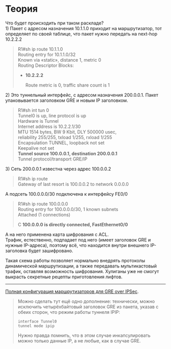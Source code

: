# Теория

Что будет происходить при таком раскладе?  
1\) Пакет с адресом назначения 10.1.1.0 приходит на маршрутизатор, тот определяет по своей таблице, что пакет нужно передать на next-hop 10.2.2.2

> R1\#sh ip route 10.1.1.0  
> Routing entry for 10.1.1.0/32  
> Known via «static», distance 1, metric 0  
> Routing Descriptor Blocks:
>
> * **10.2.2.2**
>
>   Route metric is 0, traffic share count is 1

2\) Это туннельный интерфейс, с адресом назначения 200.0.0.1. Пакет упаковывается заголовком GRE и новым IP заголовком.

> R1\#sh int tun 0  
> Tunnel0 is up, line protocol is up  
> Hardware is Tunnel  
> Internet address is 10.2.2.1/30  
> MTU 1514 bytes, BW 9 Kbit, DLY 500000 usec,  
> reliability 255/255, txload 1/255, rxload 1/255  
> Encapsulation TUNNEL, loopback not set  
> Keepalive not set  
> **Tunnel source 100.0.0.1, destination 200.0.0.1**  
> Tunnel protocol/transport GRE/IP

3\) Сеть 200.0.0.1 известна через адрес 100.0.0.2

> R1\#sh ip route  
> Gateway of last resort is 100.0.0.2 to network 0.0.0.0

А подсеть 100.0.0.0/30 подключена к интерфейсу FE0/0

> R1\#sh ip route 100.0.0.0  
> Routing entry for 100.0.0.0/30, 1 known subnets  
> Attached \(1 connections\)  
>   
> C **100.0.0.0 is directly connected, FastEthernet0/0**

А на него применена карта шифрования с ACL.  
Трафик, естественно, подпадает под него \(имеет заголовок GRE и нужные IP-адреса\), поэтому всё, что находится внутри внешнего IP-заголовка будет зашифровано.

Такая схема работы позволяет нормально внедрять протоколы динамической маршрутизации, а также передавать мультикастовый трафик, оставляя возможность шифрования. Хулиганы уже не смогут выкрасть секретные рецепты приготовления лифтов.

* * *

[Полная конфигурация маршрутизаторов для GRE over IPSec](https://docs.google.com/document/d/1BT2Bv4zj-y3ldqri3Avvdc1kMutGbMsv4FL1_SEkwtw/pub).

> Можно сделать тут ещё одно дополнение: технически, можно исключить четырёхбайтовый заголовок GRE из пакета, указав с обеих сторон, что режим работы туннеля IPIP:
>
> ```text
> interface Tunnel0
> tunnel mode ipip
> ```
>
> Нужно правда помнить, что в этом случае инкапсулировать можно только данные IP, а не любые, как в случае GRE.

